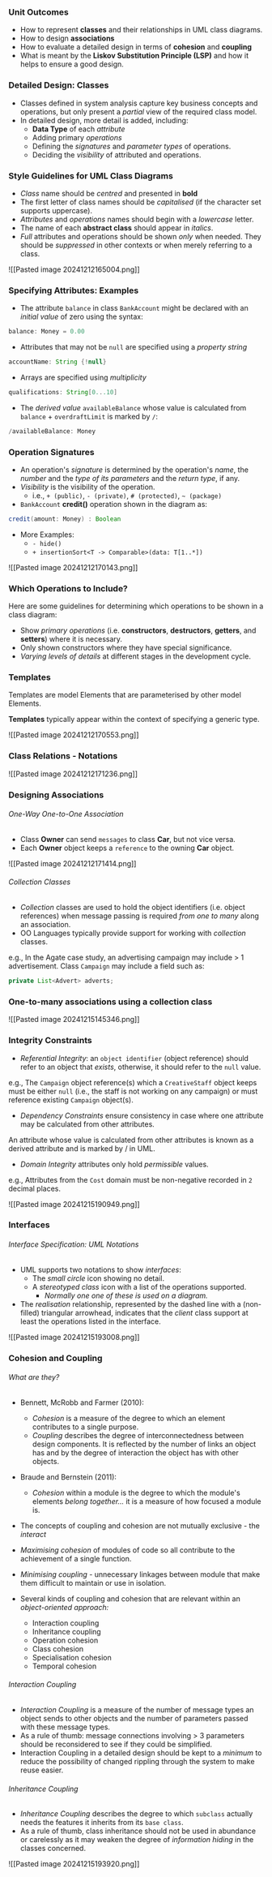 ### Unit Outcomes

- How to represent __classes__ and their relationships in UML class diagrams.
- How to design __associations__
- How to evaluate a detailed design in terms of __cohesion__ and __coupling__ 
- What is meant by the __Liskov Substitution Principle (LSP)__ and how it helps to ensure a good design.

### Detailed Design: Classes

- Classes defined in system analysis capture key business concepts and operations, but only present a _partial_ view of the required class model.
- In detailed design, more detail is added, including:
	- __Data Type__ of each _attribute_
	- Adding primary _operations_
	- Defining the _signatures_ and _parameter types_ of operations.
	- Deciding the _visibility_ of attributed and operations.

### Style Guidelines for UML Class Diagrams

- _Class_ name should be _centred_ and presented in __bold__
- The first letter of class names should be _capitalised_ (if the character set supports uppercase).
- _Attributes_ and _operations_ names should begin with a _lowercase_ letter.
- The name of each __abstract class__ should appear in _italics_.
- _Full_ attributes and operations should be shown _only_ when needed. They should be _suppressed_ in other contexts or when merely referring to a class.

![[Pasted image 20241212165004.png]]

### Specifying Attributes: Examples

- The attribute `balance` in class `BankAccount` might be declared with an _initial value_ of zero using the syntax:

```java
balance: Money = 0.00
```

- Attributes that may not be `null` are specified using a _property string_

```java
accountName: String {!null}
```

- Arrays are specified using _multiplicity_

```java
qualifications: String[0...10]
```

- The _derived value_ `availableBalance` whose value is calculated from `balance` + `overdraftLimit` is marked by `/`:

```java
/availableBalance: Money
```

### Operation Signatures

- An operation's _signature_ is determined by the operation's _name_, the _number_ and the _type of its parameters_ and the _return type_, if any.
- _Visibility_ is the visibility of the operation.
	- i.e., `+ (public)`, `- (private)`, `# (protected)`, `~ (package)`
- `BankAccount` __credit()__ operation shown in the diagram as:

```java
credit(amount: Money) : Boolean
```

- More Examples:
	- `- hide()`
	- `+ insertionSort<T -> Comparable>(data: T[1..*])`

![[Pasted image 20241212170143.png]]

### Which Operations to Include?

Here are some guidelines for determining which operations to be shown in a class diagram:
- Show _primary operations_ (i.e. __constructors__, __destructors__, __getters__, and __setters__) where it is necessary.
- Only shown constructors where they have special significance.
- _Varying levels of details_ at different stages in the development cycle.

### Templates

Templates are model Elements that are parameterised by other model Elements.

__Templates__ typically appear within the context of specifying a generic type.

![[Pasted image 20241212170553.png]]

### Class Relations - Notations

![[Pasted image 20241212171236.png]]

### Designing Associations
###### One-Way One-to-One Association

- Class __Owner__ can send `messages` to class __Car__, but not vice versa.
- Each __Owner__ object keeps a `reference` to the owning __Car__ object.

![[Pasted image 20241212171414.png]]

###### Collection Classes

- _Collection_ classes are used to hold the object identifiers (i.e. object references) when message passing is required _from one to many_ along an association.
- OO Languages typically provide support for working with _collection_ classes.

e.g., In the Agate case study, an advertising campaign may include > 1 advertisement. Class `Campaign` may include a field such as:

```java
private List<Advert> adverts;
```

### One-to-many associations using a collection class

![[Pasted image 20241215145346.png]]

### Integrity Constraints

- _Referential Integrity_: an `object identifier` (object reference) should refer to an object that _exists_, otherwise, it should refer to the `null` value.

e.g., The `Campaign` object reference(s) which a `CreativeStaff` object keeps must be either `null` (i.e., the staff is not working on any campaign) or must reference existing `Campaign` object(s).

- _Dependency Constraints_ ensure consistency in case where one attribute may be calculated from other attributes.

An attribute whose value is calculated from other attributes is known as a derived attribute and is marked by / in UML.

- _Domain Integrity_ attributes only hold _permissible_ values.

e.g., Attributes from the `Cost` domain must be non-negative recorded in `2` decimal places.

![[Pasted image 20241215190949.png]]

### Interfaces
###### Interface Specification: UML Notations

- UML supports two notations to show _interfaces_:
	- The _small circle_ icon showing no detail.
	- A _stereotyped class_ icon with a list of the operations supported.
		- _Normally one one of these is used on a diagram._
- The _realisation_ relationship, represented by the dashed line with a (non-filled) triangular arrowhead, indicates that the _client_ class support at least the operations listed in the interface.

![[Pasted image 20241215193008.png]]

### Cohesion and Coupling
###### What are they?

- Bennett, McRobb and Farmer (2010):
	- _Cohesion_ is a measure of the degree to which an element contributes to a single purpose.
	- _Coupling_ describes the degree of interconnectedness between design components. It is reflected by the number of links an object has and by the degree of interaction the object has with other objects.
- Braude and Bernstein (2011):
	- _Cohesion_ within a module is the degree to which the module's elements _belong together..._ it is a measure of how focused a module is.
- The concepts of coupling and cohesion are not mutually exclusive - the _interact_
- _Maximising cohesion_ of modules of code so all contribute to the achievement of a single function.
- _Minimising coupling_ - unnecessary linkages between module that make them difficult to maintain or use in isolation.

- Several kinds of coupling and cohesion that are relevant within an _object-oriented approach:_
	- Interaction coupling
	- Inheritance coupling
	- Operation cohesion
	- Class cohesion
	- Specialisation cohesion
	- Temporal cohesion

###### Interaction Coupling

- _Interaction Coupling_ is a measure of the number of message types an object sends to other objects and the number of parameters passed with these message types.
- As a rule of thumb: message connections involving > 3 parameters should be reconsidered to see if they could be simplified.
- Interaction Coupling in a detailed design should be kept to a _minimum_ to reduce the possibility of changed rippling through the system to make reuse easier.

###### Inheritance Coupling

- _Inheritance Coupling_ describes the degree to which `subclass` actually needs the features it inherits from its `base class`.
- As a rule of thumb, class inheritance should not be used in abundance or carelessly as it may weaken the degree of _information hiding_ in the classes concerned.

![[Pasted image 20241215193920.png]]



